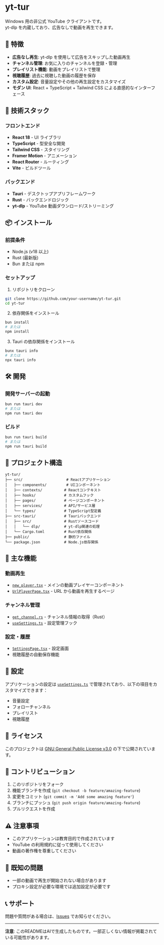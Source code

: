 # yt-tur

Windows 用の非公式 YouTube クライアントです。  
yt-dlp を内蔵しており、広告なしで動画を再生できます。

## 🌟 特徴

- **広告なし再生**: yt-dlp を使用して広告をスキップした動画再生
- **チャンネル管理**: お気に入りのチャンネルを登録・管理
- **プレイリスト機能**: 動画をプレイリストで整理
- **視聴履歴**: 過去に視聴した動画の履歴を保存
- **カスタム設定**: 音量設定やその他の再生設定をカスタマイズ
- **モダン UI**: React + TypeScript + Tailwind CSS による直感的なインターフェース

## 🚀 技術スタック

### フロントエンド

- **React 18** - UI ライブラリ
- **TypeScript** - 型安全な開発
- **Tailwind CSS** - スタイリング
- **Framer Motion** - アニメーション
- **React Router** - ルーティング
- **Vite** - ビルドツール

### バックエンド

- **Tauri** - デスクトップアプリフレームワーク
- **Rust** - バックエンドロジック
- **yt-dlp** - YouTube 動画ダウンロード/ストリーミング

## 📦 インストール

### 前提条件

- Node.js (v18 以上)
- Rust (最新版)
- Bun または npm

### セットアップ

1. リポジトリをクローン

```bash
git clone https://github.com/your-username/yt-tur.git
cd yt-tur
```

2. 依存関係をインストール

```bash
bun install
# または
npm install
```

3. Tauri の依存関係をインストール

```bash
bunx tauri info
# または
npx tauri info
```

## 🛠️ 開発

### 開発サーバーの起動

```bash
bun run tauri dev
# または
npm run tauri dev
```

### ビルド

```bash
bun run tauri build
# または
npm run tauri build
```

## 📁 プロジェクト構造

```
yt-tur/
├── src/                    # Reactアプリケーション
│   ├── components/         # UIコンポーネント
│   ├── contexts/          # Reactコンテキスト
│   ├── hooks/             # カスタムフック
│   ├── pages/             # ページコンポーネント
│   ├── services/          # API/サービス層
│   └── types/             # TypeScript型定義
├── src-tauri/             # Tauriバックエンド
│   ├── src/               # Rustソースコード
│   │   └── dlp/           # yt-dlp関連の処理
│   └── Cargo.toml         # Rust依存関係
├── public/                # 静的ファイル
└── package.json           # Node.js依存関係
```

## 🎯 主な機能

### 動画再生

- [`new_player.tsx`](src/components/new_player.tsx) - メインの動画プレイヤーコンポーネント
- [`UrlPlayerPage.tsx`](src/pages/UrlPlayerPage.tsx) - URL から動画を再生するページ

### チャンネル管理

- [`get_channel.rs`](src-tauri/src/dlp/get_channel.rs) - チャンネル情報の取得（Rust）
- [`useSettings.ts`](src/hooks/useSettings.ts) - 設定管理フック

### 設定・履歴

- [`SettingsPage.tsx`](src/pages/SettingsPage.tsx) - 設定画面
- 視聴履歴の自動保存機能

## 🔧 設定

アプリケーションの設定は [`useSettings.ts`](src/hooks/useSettings.ts) で管理されており、以下の項目をカスタマイズできます：

- 音量設定
- フォローチャンネル
- プレイリスト
- 視聴履歴

## 📄 ライセンス

このプロジェクトは [GNU General Public License v3.0](LICENSE) の下で公開されています。

## 🤝 コントリビューション

1. このリポジトリをフォーク
2. 機能ブランチを作成 (`git checkout -b feature/amazing-feature`)
3. 変更をコミット (`git commit -m 'Add some amazing feature'`)
4. ブランチにプッシュ (`git push origin feature/amazing-feature`)
5. プルリクエストを作成

## ⚠️ 注意事項

- このアプリケーションは教育目的で作成されています
- YouTube の利用規約に従って使用してください
- 動画の著作権を尊重してください

## 🐛 既知の問題

- 一部の動画で再生が開始されない場合があります
- プロキシ設定が必要な環境では追加設定が必要です

## 📞 サポート

問題や質問がある場合は、[Issues](https://github.com/your-username/yt-tur/issues) でお知らせください。

---

**注意**: このREADMEはAIで生成したものです。一部正しくない情報が掲載されている可能性があります。
